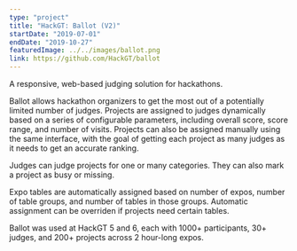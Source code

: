 ```yaml
---
type: "project"
title: "HackGT: Ballot (V2)"
startDate: "2019-07-01"
endDate: "2019-10-27"
featuredImage: ../../images/ballot.png
link: https://github.com/HackGT/ballot
---
```


A responsive, web-based judging solution for hackathons.

Ballot allows hackathon organizers to get the most out of a potentially limited number of judges. Projects are assigned to judges dynamically based on a series of configurable parameters, including overall score, score range, and number of visits. Projects can also be assigned manually using the same interface, with the goal of getting each project as many judges as it needs to get an accurate ranking.

Judges can judge projects for one or many categories. They can also mark a project as busy or missing.

Expo tables are automatically assigned based on number of expos, number of table groups, and number of tables in those groups. Automatic assignment can be overriden if projects need certain tables.

Ballot was used at HackGT 5 and 6, each with 1000+ participants, 30+ judges, and 200+ projects across 2 hour-long expos.
